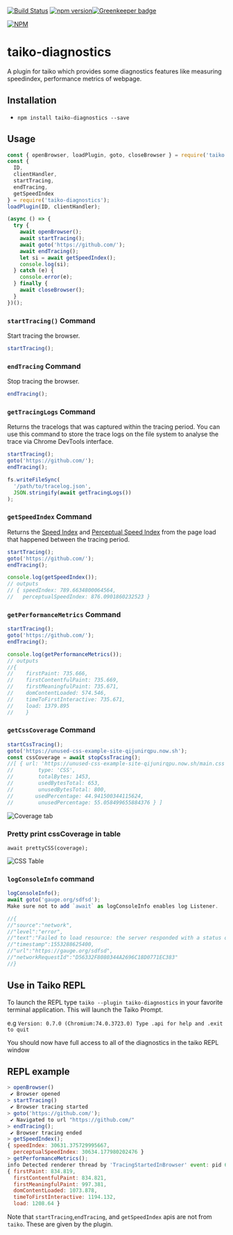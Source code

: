 [![Build Status](https://dev.azure.com/saikrishna321/taiko-diagnostics/_apis/build/status/saikrishna321.taiko-diagnostics?branchName=master)](https://dev.azure.com/saikrishna321/taiko-diagnostics/_build/latest?definitionId=4&branchName=master) [![npm version](https://badge.fury.io/js/taiko-diagnostics.svg)](https://badge.fury.io/js/taiko-diagnostics)[![Greenkeeper badge](https://badges.greenkeeper.io/saikrishna321/taiko-diagnostics.svg)](https://greenkeeper.io/)

[![NPM](https://nodei.co/npm/taiko-diagnostics.png)](https://nodei.co/npm/taiko-diagnostics/)

# taiko-diagnostics

A plugin for taiko which provides some diagnostics features like measuring speedindex, performance metrics of webpage.

## Installation

- `npm install taiko-diagnostics --save`

## Usage

```javascript
const { openBrowser, loadPlugin, goto, closeBrowser } = require('taiko');
const {
  ID,
  clientHandler,
  startTracing,
  endTracing,
  getSpeedIndex
} = require('taiko-diagnostics');
loadPlugin(ID, clientHandler);

(async () => {
  try {
    await openBrowser();
    await startTracing();
    await goto('https://github.com/');
    await endTracing();
    let si = await getSpeedIndex();
    console.log(si);
  } catch (e) {
    console.error(e);
  } finally {
    await closeBrowser();
  }
})();
```

### `startTracing()` Command

Start tracing the browser.

```js
startTracing();
```

### `endTracing` Command

Stop tracing the browser.

```js
endTracing();
```

### `getTracingLogs` Command

Returns the tracelogs that was captured within the tracing period. You can use this command to store the trace logs on the file system to analyse the trace via Chrome DevTools interface.

```js
startTracing();
goto('https://github.com/');
endTracing();

fs.writeFileSync(
  '/path/to/tracelog.json',
  JSON.stringify(await getTracingLogs())
);
```

### `getSpeedIndex` Command

Returns the [Speed Index](https://sites.google.com/a/webpagetest.org/docs/using-webpagetest/metrics/speed-index) and [Perceptual Speed Index](https://developers.google.com/web/tools/lighthouse/audits/speed-index) from the page load that happened between the tracing period.

```js
startTracing();
goto('https://github.com/');
endTracing();

console.log(getSpeedIndex());
// outputs
// { speedIndex: 789.6634800064564,
//   perceptualSpeedIndex: 876.0901860232523 }
```

### `getPerformanceMetrics` Command

```js
startTracing();
goto('https://github.com/');
endTracing();

console.log(getPerformanceMetrics());
// outputs
//{
//    firstPaint: 735.666,
//    firstContentfulPaint: 735.669,
//    firstMeaningfulPaint: 735.671,
//    domContentLoaded: 574.546,
//    timeToFirstInteractive: 735.671,
//    load: 1379.895
//    }
```

### `getCssCoverage` Command

```js
startCssTracing();
goto('https://unused-css-example-site-qijunirqpu.now.sh');
const cssCoverage = await stopCssTracing();
//[ { url: 'https://unused-css-example-site-qijunirqpu.now.sh/main.css',
//        type: 'CSS',
//        totalBytes: 1453,
//        usedBytesTotal: 653,
//        unusedBytesTotal: 800,
//       usedPercentage: 44.941500344115624,
//        unusedPercentage: 55.058499655884376 } ]
```

![Coverage tab](https://raw.githubusercontent.com/saikrishna321/taiko-diagnostics/master/images/css.png)

### Pretty print cssCoverage in table

```
await prettyCSS(coverage);
```

![CSS Table](https://raw.githubusercontent.com/saikrishna321/taiko-diagnostics/master/images/cssTable.png)

### `logConsoleInfo` command

```js
logConsoleInfo();
await goto('gauge.org/sdfsd');
Make sure not to add `await` as logConsoleInfo enables log Listener.

//{
//"source":"network",
//"level":"error",
//"text":"Failed to load resource: the server responded with a status of 404 ()",
//"timestamp":1553288625400,
//"url":"https://gauge.org/sdfsd",
//"networkRequestId":"D56332F8080344A2696C18D0771EC383"
//}

```

## Use in Taiko REPL

To launch the REPL type `taiko --plugin taiko-diagnostics` in your favorite terminal application. This will launch the Taiko Prompt.

e.g
`Version: 0.7.0 (Chromium:74.0.3723.0) Type .api for help and .exit to quit`

You should now have full access to all of the diagnostics in the taiko REPL window

## REPL example

```js
> openBrowser()
 ✔ Browser opened
> startTracing()
 ✔ Browser tracing started
> goto('https://github.com/');
 ✔ Navigated to url "https://github.com/"
> endTracing();
 ✔ Browser tracing ended
> getSpeedIndex();
{ speedIndex: 30631.375729995667,
  perceptualSpeedIndex: 30634.177980202476 }
> getPerformanceMetrics();
info Detected renderer thread by 'TracingStartedInBrowser' event: pid 69317, tid 775
{ firstPaint: 834.819,
  firstContentfulPaint: 834.821,
  firstMeaningfulPaint: 997.381,
  domContentLoaded: 1073.878,
  timeToFirstInteractive: 1194.132,
  load: 1208.64 }
```

Note that `startTracing`,`endTracing`, and `getSpeedIndex` apis are not from `taiko`. These are given by the plugin.
